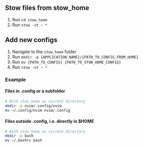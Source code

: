 ## Stow files from stow_home

1. Run `cd stow_home`
2. Run `stow -vt ~ *`

## Add new configs

1. Navigate to the `stow_home` folder
2. Run `mkdir -p {APPLICATION_NAME}/{PATH_TO_CONFIG_FROM_HOME}`
3. Run `mv {PATH_TO_CONFIG} {PATH_TO_STOW_HOME_CONFIG}`
4. Run `stow -vt ~ *`

### Example

#### Files in .config or a subfolder

```bash
# With stow_home as current directory
mkdir -p nvim/.config/nvim
mv ~/.config/nvim nvim/.config
```

#### Files outside .config, i.e. directly in $HOME

```bash
# With stow_home as current directory
mkdir -p bash
mv ~/.bashrc bash
```
